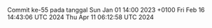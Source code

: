 Commit ke-55 pada tanggal Sun Jan 01 14:00 2023 +0100
Fri Feb 16 14:43:06 UTC 2024
Thu Apr 11 06:12:58 UTC 2024
